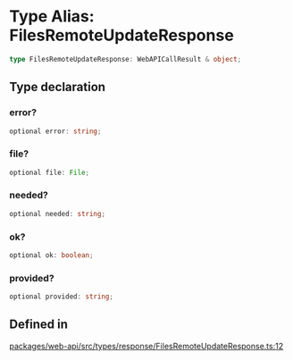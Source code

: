 # Type Alias: FilesRemoteUpdateResponse

```ts
type FilesRemoteUpdateResponse: WebAPICallResult & object;
```

## Type declaration

### error?

```ts
optional error: string;
```

### file?

```ts
optional file: File;
```

### needed?

```ts
optional needed: string;
```

### ok?

```ts
optional ok: boolean;
```

### provided?

```ts
optional provided: string;
```

## Defined in

[packages/web-api/src/types/response/FilesRemoteUpdateResponse.ts:12](https://github.com/slackapi/node-slack-sdk/blob/main/packages/web-api/src/types/response/FilesRemoteUpdateResponse.ts#L12)
